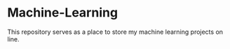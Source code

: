 # Machine-Learning
This repository serves as a place to store my machine learning projects on line.
